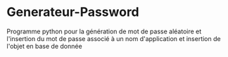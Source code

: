 # Generateur-Password
Programme python pour la génération de mot de passe aléatoire et l'insertion du mot de passe associé à un nom d'application  et insertion de l'objet en base de donnée
